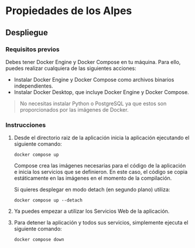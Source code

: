 # Propiedades de los Alpes

## Despliegue

### Requisitos previos

Debes tener Docker Engine y Docker Compose en tu máquina. Para ello, puedes realizar cualquiera de las siguientes acciones:

* Instalar Docker Engine y Docker Compose como archivos binarios independientes.
* Instalar Docker Desktop, que incluye Docker Engine y Docker Compose.

> No necesitas instalar Python o PostgreSQL ya que estos son proporcionados por las imágenes de Docker.

### Instrucciones

1. Desde el directorio raiz de la aplicación inicia la aplicación ejecutando el siguiente comando:

	```
	docker compose up
	```

	Compose crea las imágenes necesarias para el código de la aplicación e inicia los servicios que se definieron. En este caso, el código se copia estáticamente en las imágenes en el momento de la compilación.
	
	Si quieres desplegar en modo detach (en segundo plano) utiliza:

	```
	docker compose up --detach
	```

2. Ya puedes empezar a utilizar los Servicios Web de la aplicación.

3. Para detener la aplicación y todos sus servicios, simplemente ejecuta el siguiente comando:

	```
	docker compose down
	```
